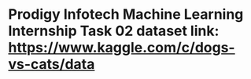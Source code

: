 # Prodigy Infotech Machine Learning Internship Task 02 dataset link: https://www.kaggle.com/c/dogs-vs-cats/data